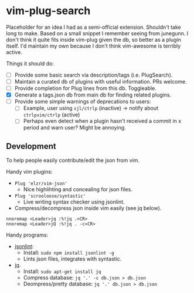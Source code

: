 # vim-plug-search

Placeholder for an idea I had as a semi-official extension.
Shouldn't take long to make.
Based on a small snippet I remember seeing from junegunn.
I don't think it quite fits inside vim-plug given the db, so better as a plugin itself.
I'd maintain my own because I don't think vim-awesome is terribly active.

Things it should do:

- [ ] Provide some basic search via description/tags (i.e. PlugSearch).
- [ ] Maintain a curated db of plugins with useful information. PRs welcome.
- [ ] Provide completion for Plug lines from this db. Toggleable.
- [x] Generate a tags.json db from main db for finding related plugins.
- [ ] Provide some simple warnings of deprecations to users:
  - [ ] Example, user using `sjl/ctrlp` (inactive) -> notify about `ctrlpvim/ctrlp` (active)
  - [ ] Perhaps even detect when a plugin hasn't received a commit in x period and warn user? Might be annoying.

## Development

To help people easily contribute/edit the json from vim.

Handy vim plugins:
- `Plug 'elzr/vim-json'`
  - Nice highlihting and concealing for json files.
- `Plug 'scrooloose/syntastic'`
  - Live writing syntax checker using jsonlint.
- Compress/decompress json inside vim easily (see jq below).
```viml
nnoremap <Leader>jq :%!jq .<CR>
nnoremap <Leader>jQ :%!jq . -c<CR>
```

Handy programs:
- [jsonlint](https://github.com/zaach/jsonlint):
  - Install: `sudo npm install jsonlint -g`
  - Lints json files, integrates with syntastic.
- [jq](https://stedolan.github.io/jq/).
  - Install: `sudo apt-get install jq`
  - Compress database: `jq '.' -c db.json > db.json`
  - Deompress/pretty database: `jq '.' db.json > db.json`
